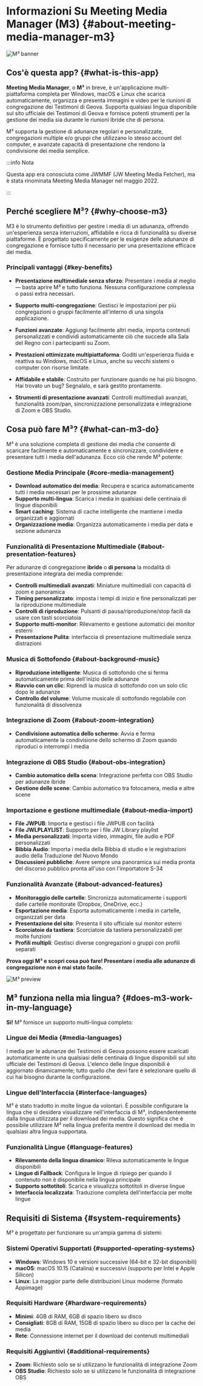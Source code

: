 # Informazioni Su Meeting Media Manager (M3) {#about-meeting-media-manager-m3}

![M³ banner](./../assets/m3-banner.png)

## Cos'è questa app? {#what-is-this-app}

**Meeting Media Manager**, o **M³** in breve, è un'applicazione multi-piattaforma completa per Windows, macOS e Linux che scarica automaticamente, organizza e presenta immagini e video per le riunioni di congregazione dei Testimoni di Geova. Supporta qualsiasi lingua disponibile sul sito ufficiale dei Testimoni di Geova e fornisce potenti strumenti per la gestione dei media sia durante le riunioni ibride che di persona.

M³ supporta la gestione di adunanze regolari e personalizzate, congregazioni multiple e/o gruppi che utilizzano lo stesso account del computer, e avanzate capacità di presentazione che rendono la condivisione dei media semplice.

:::info Nota

Questa app era conosciuta come JWMMF (JW Meeting Media Fetcher), ma è stata rinominata Meeting Media Manager nel maggio 2022.

:::

## Perché scegliere M³? {#why-choose-m3}

M3 è lo strumento definitivo per gestire i media di un adunanza, offrendo un'esperienza senza interruzioni, affidabile e ricca di funzionalità su diverse piattaforme. È progettato specificamente per le esigenze delle adunanze di congregazione e fornisce tutto il necessario per una presentazione efficace dei media.

### Principali vantaggi {#key-benefits}

- **Presentazione multimediale senza sforzo**: Presentare i media al meglio — basta aprire M³ e tutto funziona. Nessuna configurazione complessa o passi extra necessari.

- **Supporto multi-congregazione**: Gestisci le impostazioni per più congregazioni o gruppi facilmente all'interno di una singola applicazione.

- **Funzioni avanzate**: Aggiungi facilmente altri media, importa contenuti personalizzati e condividi automaticamente ciò che succede alla Sala del Regno con i partecipanti su Zoom.

- **Prestazioni ottimizzate multipiattaforma**: Goditi un'esperienza fluida e reattiva su Windows, macOS e Linux, anche su vecchi sistemi o computer con risorse limitate.

- **Affidabile e stabile**: Costruito per funzionare quando ne hai più bisogno. Hai trovato un bug? Segnalalo, e sarà gestito prontamente.

- **Strumenti di presentazione avanzati**: Controlli multimediali avanzati, funzionalità zoom/pan, sincronizzazione personalizzata e integrazione di Zoom e OBS Studio.

## Cosa può fare M³? {#what-can-m3-do}

M³ è una soluzione completa di gestione dei media che consente di scaricare facilmente e automaticamente e sincronizzare, condividere e presentare tutti i media dell'adunanza. Ecco ciò che rende M³ potente:

### Gestione Media Principale {#core-media-management}

- **Download automatico dei media**: Recupera e scarica automaticamente tutti i media necessari per le prossime adunanze
- **Supporto multi-lingua**: Scarica i media in qualsiasi delle centinaia di lingue disponibili
- **Smart caching**: Sistema di cache intelligente che mantiene i media organizzati e aggiornati
- **Organizzazione media**: Organizza automaticamente i media per data e sezione adunanza

### Funzionalità di Presentazione Multimediale {#about-presentation-features}

Per adunanze di congregazione **ibride** o **di persona** la modalità di presentazione integrata dei media comprende:

- **Controlli multimediali avanzati**: Miniature multimediali con capacità di zoom e panoramica
- **Timing personalizzato**: imposta i tempi di inizio e fine personalizzati per la riproduzione multimediale
- **Controlli di riproduzione**: Pulsanti di pausa/riproduzione/stop facili da usare con tasti scorciatoia
- **Supporto multi-monitor**: Rilevamento e gestione automatici dei monitor esterni
- **Presentazione Pulita**: interfaccia di presentazione multimediale senza distrazioni

### Musica di Sottofondo {#about-background-music}

- **Riproduzione intelligente**: Musica di sottofondo che si ferma automaticamente prima dell'inizio delle adunanze
- **Riavvio con un clic**: Riprendi la musica di sottofondo con un solo clic dopo le adunanze
- **Controllo del volume**: Volume musicale di sottofondo regolabile con funzionalità di dissolvenza

### Integrazione di Zoom {#about-zoom-integration}

- **Condivisione automatica dello schermo**: Avvia e ferma automaticamente la condivisione dello schermo di Zoom quando riproduci o interrompi i media

### Integrazione di OBS Studio {#about-obs-integration}

- **Cambio automatico della scena**: Integrazione perfetta con OBS Studio per adunanze ibride
- **Gestione delle scene**: Cambio automatico tra fotocamera, media e altre scene

### Importazione e gestione multimediale {#about-media-import}

- **File JWPUB**: Importa e gestisci i file JWPUB con facilità
- **File JWLPLAYLIST**: Supporto per i file JW Library playlist
- **Media personalizzati**: Importa video, immagini, file audio e PDF personalizzati
- **Bibbia Audio**: Importa i media della Bibbia di studio e le registrazioni audio della Traduzione del Nuovo Mondo
- **Discussioni pubbliche**: Avere sempre una panoramica sui media pronta del discorso pubblico pronta all'uso con l'importatore S-34

### Funzionalità Avanzate {#about-advanced-features}

- **Monitoraggio delle cartelle**: Sincronizza automaticamente i supporti dalle cartelle monitorate (Dropbox, OneDrive, ecc.)
- **Esportazione media**: Esporta automaticamente i media in cartelle, organizzati per data
- **Presentazione del sito**: Presenta il sito ufficiale sui monitor esterni
- **Scorciatoie da tastiera**: Scorciatoie da tastiera personalizzabili per molte funzioni
- **Profili multipli**: Gestisci diverse congregazioni o gruppi con profili separati

**Prova oggi M³  e scopri cosa può fare! Presentare i media alle adunanze di congregazione non è mai stato facile.**

![M³ preview](./../assets/m3-preview.png)

## M³ funziona nella mia lingua? {#does-m3-work-in-my-language}

**Sì!** M³ fornisce un supporto multi-lingua completo:

### Lingue dei Media {#media-languages}

I media per le adunanze dei Testimoni di Geova possono essere scaricati automaticamente in una qualsiasi delle centinaia di lingue disponibili sul sito ufficiale dei Testimoni di Geova. L'elenco delle lingue disponibili è aggiornato dinamicamente; tutto quello che devi fare è selezionare quello di cui hai bisogno durante la configurazione.

### Lingue dell'Interfaccia {#interface-languages}

M³ è stato tradotto in molte lingue da volontari. È possibile configurare la lingua che si desidera visualizzare nell'interfaccia di M³, indipendentemente dalla lingua utilizzata per il download dei media. Questo significa che è possibile utilizzare M³ nella lingua preferita mentre il download dei media in qualsiasi altra lingua supportata.

### Funzionalità Lingue {#language-features}

- **Rilevamento della lingua dinamico**: Rileva automaticamente le lingue disponibili
- **Lingue di Fallback**: Configura le lingue di ripiego per quando il contenuto non è disponibile nella lingua principale
- **Supporto sottotitoli**: Scarica e visualizza sottotitoli in diverse lingue
- **Interfaccia localizzata**: Traduzione completa dell'interfaccia per molte lingue

## Requisiti di Sistema {#system-requirements}

M³ è progettato per funzionare su un'ampia gamma di sistemi:

### Sistemi Operativi Supportati {#supported-operating-systems}

- **Windows**: Windows 10 e versioni successive (64-bit e 32-bit disponibili)
- **macOS**: macOS 10.15 (Catalina) e successivi (supporto per Intel e Apple Silicon)
- **Linux**: La maggior parte delle distribuzioni Linux moderne (formato Appimage)

### Requisiti Hardware {#hardware-requirements}

- **Minimi**: 4GB di RAM, 6GB di spazio libero su disco
- **Consigliati**: 8GB di RAM, 15GB di spazio libero su disco per la cache dei media
- **Rete**: Connessione internet per il download dei contenuti multimediali

### Requisiti Aggiuntivi {#additional-requirements}

- **Zoom**: Richiesto solo se si utilizzano le funzionalità di integrazione Zoom
- **OBS Studio**: Richiesto solo se si utilizzano le funzionalità di integrazione OBS
